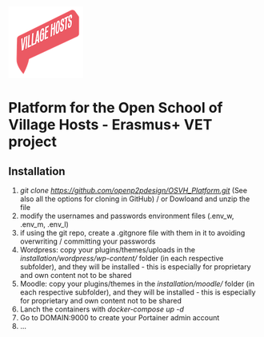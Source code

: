 ![OSVH_Platform](IMG/villagehosts_logo.png)

# Platform for the Open School of Village Hosts - Erasmus+ VET project

## Installation

1. *git clone https://github.com/openp2pdesign/OSVH_Platform.git* (See also all the options for cloning in GitHub) / or Dowloand and unzip the file 
2. modify the usernames and passwords environment files (.env_w, .env_m, .env_l)
3. if using the git repo, create a .gitgnore file with them in it to avoiding overwriting / committing your passwords
4. Wordpress: copy your plugins/themes/uploads in the *installation/wordpress/wp-content/* folder (in each respective subfolder), and they will be installed - this is especially for proprietary and own content not to be shared
5. Moodle: copy your plugins/themes in the *installation/moodle/* folder (in each respective subfolder), and they will be installed - this is especially for proprietary and own content not to be shared
6. Lanch the containers with *docker-compose up -d*
7. Go to DOMAIN:9000 to create your Portainer admin account
8. ...
